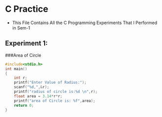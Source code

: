 # C Practice

- This File Contains All the C Programming Experiments That I Performed in Sem-1

## Experiment 1:

###Area of Circle
```c
#include<stdio.h>
int main()
{
    int r;
    printf("Enter Value of Radius:");
    scanf("%d,",&r);
    printf("radius of circle is:%d \n",r);
    float area = 3.14*r*r;
    printf("area of Circle is: %f",area);
    return 0;
}
```
